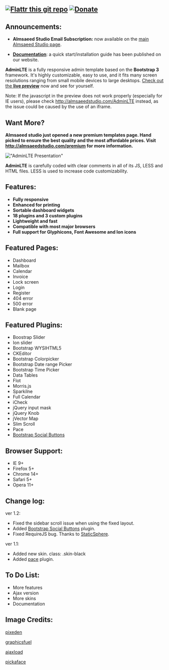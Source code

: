 [![Flattr this git repo](http://api.flattr.com/button/flattr-badge-large.png)](https://flattr.com/submit/auto?user_id=almasaeed2010&url=http://almsaeedstudio.com&title=AdminLTE&language=&tags=github&category=software) [![Donate](https://www.paypalobjects.com/en_US/i/btn/btn_donateCC_LG.gif "AdminLTE Presentation")](https://www.paypal.com/cgi-bin/webscr?cmd=_s-xclick&hosted_button_id=629XCUSXBHCBC "Donate")
------------------------

Announcements:
--------------
- **Almsaeed Studio Email Subscription:** now available on the [main Almsaeed Studio page](http://almsaeedstudio.com/#subscribe "Subscribe Section"). 

- **[Documentation](http://almsaeedstudio.com/guide)**: a quick start/installation guide has been published on our website.

**AdminLTE** is a fully responsive admin template based on the **Bootstrap 3** framework. It's highly customizable, easy to use, and it fits many screen resolutions ranging from small mobile devices to large desktops. [Check out the **live preview**](http://almsaeedstudio.com/preview/) now and see for yourself. 

Note: If the javascript in the preview does not work properly (especially for IE users), please check http://almsaeedstudio.com/AdminLTE instead, as the issue could be caused by the use of an iframe.

Want More?
-----------
**Almsaeed studio just opened a new premium templates page. Hand picked to ensure the best quality and the most affordable prices. Visit http://almsaeedstudio.com/premium for more information.**

!["AdminLTE Presentation"](http://almsaeedstudio.com/adminlte2.png "AdminLTE Presentation")

**AdminLTE** is carefully coded with clear comments in all of its JS, LESS and HTML files. LESS is used to increase code customizability.

Features:
---------
- **Fully responsive**
- **Enhanced for printing**
- **Sortable dashboard widgets**
- **18 plugins and 3 custom plugins**
- **Lightweight and fast**
- **Compatible with most major browsers**
- **Full support for Glyphicons, Font Awesome and Ion icons**

Featured Pages:
----------------
- Dashboard
- Mailbox
- Calendar
- Invoice
- Lock screen
- Login
- Register
- 404 error
- 500 error
- Blank page

Featured Plugins:
-----------------
- Boostrap Slider
- Ion slider
- Bootstrap WYSIHTML5
- CKEditor
- Bootstrap Colorpicker
- Bootstrap Date range Picker
- Bootstrap Time Picker
- Data Tables
- Flot
- Morris.js
- Sparkilne
- Full Calendar
- iCheck
- jQuery input mask
- jQuery Knob
- jVector Map
- Slim Scroll
- Pace
- [Bootstrap Social Buttons](http://lipis.github.io/bootstrap-social/ "Bootstrap Social")

Browser Support:
----------------
- IE 9+
- Firefox 5+
- Chrome 14+
- Safari 5+
- Opera 11+

Change log:
-----------
ver 1.2:
- Fixed the sidebar scroll issue when using the fixed layout.
- Added [Bootstrap Social Buttons](http://lipis.github.io/bootstrap-social/ "Bootstrap Social") plugin.
- Fixed RequireJS bug. Thanks to [StaticSphere](https://github.com/StaticSphere "github user"). 

ver 1.1:
- Added new skin. class: .skin-black
- Added [pace](http://github.hubspot.com/pace/docs/welcome/ "pace") plugin.

To Do List:
-----------
- More features
- Ajax version
- More skins
- Documentation

Image Credits:
--------------
[pixeden](http://www.pixeden.com/psd-web-elements/flat-responsive-showcase-psd "")

[graphicsfuel](http://www.graphicsfuel.com/2013/02/13-high-resolution-blur-backgrounds/ "")

[ajaxload](http://www.ajaxload.info/ "")

[pickaface](http://pickaface.net/ "")
